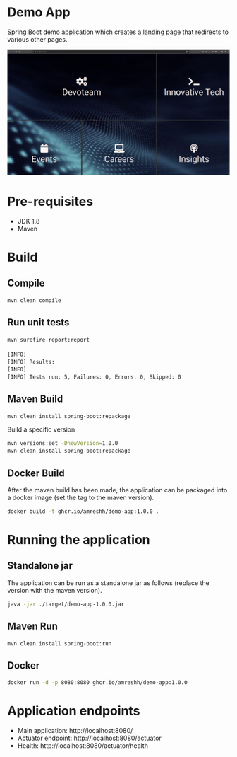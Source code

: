 # Demo App
Spring Boot demo application which creates a landing page that redirects to various other pages.

![<img src="images/demo-app.png" height="400">](images/demo-app.png)
# Pre-requisites
- JDK 1.8
- Maven

# Build
## Compile

```bash
mvn clean compile
```

## Run unit tests
```bash
mvn surefire-report:report

[INFO] 
[INFO] Results:
[INFO] 
[INFO] Tests run: 5, Failures: 0, Errors: 0, Skipped: 0
```

## Maven Build
```bash
mvn clean install spring-boot:repackage
```

Build a specific version
```bash   
mvn versions:set -DnewVersion=1.0.0
mvn clean install spring-boot:repackage
```

## Docker Build
After the maven build has been made, the application can be packaged into a docker image (set the tag to the maven version).
```bash
docker build -t ghcr.io/amreshh/demo-app:1.0.0 .
```

# Running the application
## Standalone jar
The application can be run as a standalone jar as follows (replace the version with the maven version).
```bash
java -jar ./target/demo-app-1.0.0.jar
```

## Maven Run
```bash
mvn clean install spring-boot:run
```

## Docker
```bash
docker run -d -p 8080:8080 ghcr.io/amreshh/demo-app:1.0.0
```

# Application endpoints
- Main application: http://localhost:8080/
- Actuator endpoint: http://localhost:8080/actuator
- Health: http://localhost:8080/actuator/health


